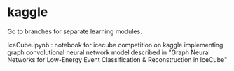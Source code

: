 # kaggle
Go to branches for separate learning modules. 

IceCube.ipynb : notebook for icecube competition on kaggle implementing graph convolutional neural network model described in "Graph Neural Networks for Low-Energy Event Classification & Reconstruction in IceCube" 

